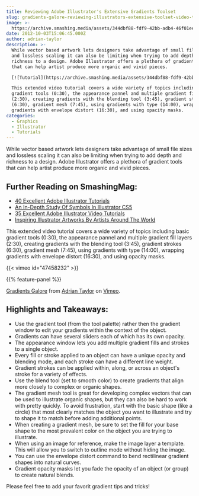 ```yaml
---
title: Reviewing Adobe Illustrator's Extensive Gradients Toolset
slug: gradients-galore-reviewing-illustrators-extensive-toolset-video-tutorial
image: >-
  https://archive.smashing.media/assets/344dbf88-fdf9-42bb-adb4-46f01eedd629/bbeb02cb-fd93-41f9-b460-8dc48b222816/play-button-illu88.jpg
date: 2012-10-03T15:06:45.000Z
author: adrian-taylor
description: >-
  While vector based artwork lets designers take advantage of small file sizes
  and lossless scaling it can also be limiting when trying to add depth and
  richness to a design. Adobe Illustrator offers a plethora of gradient tools
  that can help artist produce more organic and vivid pieces.

  [![Tutorial](https://archive.smashing.media/assets/344dbf88-fdf9-42bb-adb4-46f01eedd629/f52c3b9c-5f08-44c5-8f49-e99070ca8b8c/chills-photoshop-tutorial.jpg)](https://mgmt.smashingmagazine.com/2012/10/03/gradients-galore-reviewing-illustrators-extensive-toolset-video-tutorial/)

  This extended video tutorial covers a wide variety of topics including basic
  gradient tools (0:30), the appearance pannel and multiple gradient fill layers
  (2:30), creating gradients with the blending tool (3:45), gradient strokes
  (6:30), gradient mesh (7:45), using gradients with type (14:00), wrapping
  gradients with envelope distort (16:30), and using opacity masks.
categories:
  - Graphics
  - Illustrator
  - Tutorials
---
```

While vector based artwork lets designers take advantage of small file sizes and lossless scaling it can also be limiting when trying to add depth and richness to a design. Adobe Illustrator offers a plethora of gradient tools that can help artist produce more organic and vivid pieces.</p>

## <span class="rh">Further Reading</span> on SmashingMag:

*   [40 Excellent Adobe Illustrator Tutorials](https://www.smashingmagazine.com/2009/09/back-to-school-with-40-excellent-adobe-illustrator-tutorials/)
*   [An In-Depth Study Of Symbols In Illustrator CS5](https://www.smashingmagazine.com/2011/09/an-in-depth-study-of-symbols-in-illustrator-cs5/)
*   [35 Excellent Adobe Illustrator Video Tutorials](https://www.smashingmagazine.com/2009/01/50-excellent-adobe-illustrator-video-tutorials/)
*   [Inspiring Illustrator Artworks By Artists Around The World](https://www.smashingmagazine.com/2010/03/100-beautiful-illustrator-artworks-by-artists-around-the-world/)

This extended video tutorial covers a wide variety of topics including basic gradient tools (0:30), the appearance pannel and multiple gradient fill layers (2:30), creating gradients with the blending tool (3:45), gradient strokes (6:30), gradient mesh (7:45), using gradients with type (14:00), wrapping gradients with envelope distort (16:30), and using opacity masks.

{{< vimeo id="47458232" >}}

{{% feature-panel %}}

[Gradients Galore](https://vimeo.com/47458232) from [Adrian Taylor](https://vimeo.com/designtaylor) on [Vimeo](https://vimeo.com).</p>

## Highlights and Takeaways:

*   Use the gradient tool (from the tool palette) rather then the gradient window to edit your gradients within the context of the object.
*   Gradients can have several sliders each of which has its own opacity.
*   The appearance window lets you add multiple gradient fills and strokes to a single object.
*   Every fill or stroke applied to an object can have a unique opacity and blending mode, and each stroke can have a different line weight.
*   Gradient strokes can be applied within, along, or across an object's stroke for a variety of effects.
*   Use the blend tool (set to smooth color) to create gradients that align more closely to complex or organic shapes.
*   The gradient mesh tool is great for developing complex vectors that can be used to illustrate organic shapes, but they can also be hard to work with pretty quickly. To avoid frustration, start with the basic shape (like a circle) that most clearly matches the object you want to illustrate and try to shape it to match before adding additional points.
*   When creating a gradient mesh, be sure to set the fill for your base shape to the most prevalent color on the object you are trying to illustrate.
*   When using an image for reference, make the image layer a template. This will allow you to switch to outline mode without hiding the image.
*   You can use the envelope distort command to bend rectilinear gradient shapes into natural curves.
*   Gradient opacity masks let you fade the opacity of an object (or group) to create natural blends.

Please feel free to add your favorit gradient tips and tricks!

